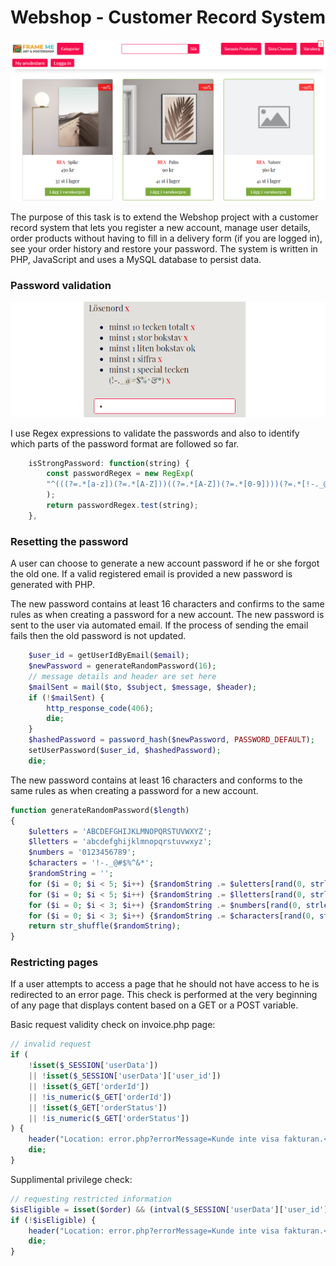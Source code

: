 # Webshop - Customer Record System

![preview](/readme/framemePreview.png)

The purpose of this task is to extend the Webshop project with a customer record system that lets you register a new account, manage user details, order products without having to fill in a delivery form (if you are logged in), see your order history and restore your password. The system is written in PHP, JavaScript and uses a MySQL database to persist data.

### Password validation

![preview](/readme/password-tips.gif)

I use Regex expressions to validate the passwords and also to identify which parts of the password format are followed so far.

```js
    isStrongPassword: function(string) {
        const passwordRegex = new RegExp(
        "^(((?=.*[a-z])(?=.*[A-Z]))((?=.*[A-Z])(?=.*[0-9])))(?=.*[!-._@#$%^&*]{1,})(?=.{10,})"
        );
        return passwordRegex.test(string);
    },
```

### Resetting the password

A user can choose to generate a new account password if he or she forgot the old one. If a valid registered email is provided a new password is generated with PHP.

The new password contains at least 16 characters and confirms to the same rules as when creating a password for a new account.
The new password is sent to the user via automated email. If the process of sending the email fails then the old password is not updated.

```php
    $user_id = getUserIdByEmail($email);
    $newPassword = generateRandomPassword(16);
    // message details and header are set here
    $mailSent = mail($to, $subject, $message, $header);
    if (!$mailSent) {
        http_response_code(406);
        die;
    }
    $hashedPassword = password_hash($newPassword, PASSWORD_DEFAULT);
    setUserPassword($user_id, $hashedPassword);
    die;
```

The new password contains at least 16 characters and conforms to the same rules as when creating a password for a new account.

```php
function generateRandomPassword($length)
{
    $uletters = 'ABCDEFGHIJKLMNOPQRSTUVWXYZ';
    $lletters = 'abcdefghijklmnopqrstuvwxyz';
    $numbers = '0123456789';
    $characters = '!-._@#$%^&*';
    $randomString = '';
    for ($i = 0; $i < 5; $i++) {$randomString .= $uletters[rand(0, strlen($uletters) - 1)];}
    for ($i = 0; $i < 5; $i++) {$randomString .= $lletters[rand(0, strlen($lletters) - 1)];}
    for ($i = 0; $i < 3; $i++) {$randomString .= $numbers[rand(0, strlen($numbers) - 1)];}
    for ($i = 0; $i < 3; $i++) {$randomString .= $characters[rand(0, strlen($characters) - 1)];}
    return str_shuffle($randomString);
}
```

### Restricting pages

If a user attempts to access a page that he should not have access to he is redirected to an error page. This check is performed at the very beginning of any page that displays content based on a GET or a POST variable.

Basic request validity check on invoice.php page:

```php
// invalid request
if (
    !isset($_SESSION['userData'])
    || !isset($_SESSION['userData']['user_id'])
    || !isset($_GET['orderId'])
    || !is_numeric($_GET['orderId'])
    || !isset($_GET['orderStatus'])
    || !is_numeric($_GET['orderStatus'])
) {
    header("Location: error.php?errorMessage=Kunde inte visa fakturan.</br>Detta kan bero på att ordern inte finns eller att du inte har rättigheter att se ordern.</br>Logga in på kontot som ordern tillhör och försök igen.");
    die;
}
```

Supplimental privilege check:

```php
// requesting restricted information
$isEligible = isset($order) && (intval($_SESSION['userData']['user_id']) == $order['user_id'] || $_SESSION['userData']['user_id'] == $order['customer_data_id']);
if (!$isEligible) {
    header("Location: error.php?errorMessage=Kunde inte visa fakturan.</br>Detta kan bero på att ordern inte finns eller att du inte har rättigheter att se ordern.</br>Logga in på kontot som ordern tillhör och försök igen.");
    die;
}
```
